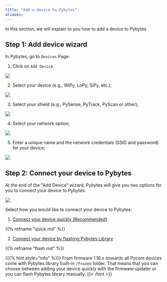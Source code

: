 ```yaml
---
title: "Add a device to Pybytes"
aliases:
---
```

In this section, we will explain to you how to add a device to Pybytes

## Step 1: Add device wizard

In Pybytes, go to `Devices` Page:

1. Click on `Add Device`.

![](/gitbook/assets/1-1.jpg)

2. Select your device (e.g., WiPy, LoPy, SiPy, etc.);

![](/gitbook/assets/2-1.jpg)

3. Select your shield (e.g., PySense, PyTrack, PyScan or other);

![](/gitbook/assets/3%20%281%29.jpg)

4. Select your network option;

![](/gitbook/assets/4%20%281%29.jpg)

5. Enter a unique name and the network credentials (SSID and password) for your device;

![](/gitbook/assets/5-1.jpg)

## Step 2: Connect your device to Pybytes

At the end of the "Add Device" wizard, Pybytes will give you two options for you to connect your device to Pybytes:

![](/gitbook/assets/7-1.png)

Select how you would like to connect your device to Pybytes:

1. [Connect your device quickly (Recommended)](quick)

{{% refname "quick.md" %}}

2. [Connect your device by flashing Pybytes Library](flash)

{{% refname "flash.md" %}}

{{{% hint style="info" %}}}
From firmware 1.16.x onwards all Pycom devices come with Pybytes library built-in `/frozen` folder. That means that you can choose between adding your device quickly with the firmware updater or you can flash Pybytes library manually.
{{< /hint >}}


